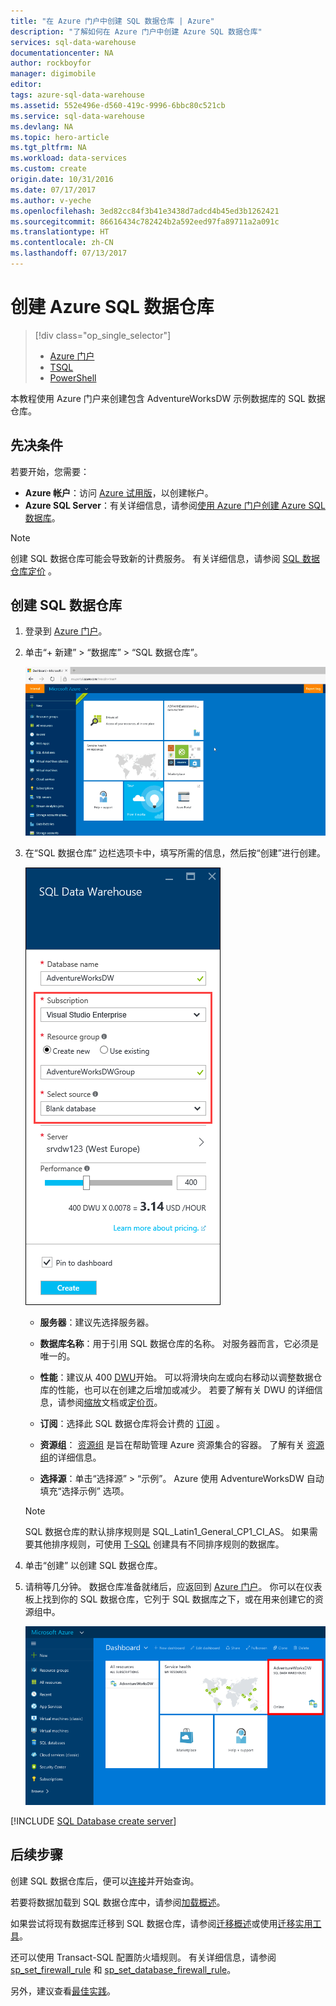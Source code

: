 ```yaml
---
title: "在 Azure 门户中创建 SQL 数据仓库 | Azure"
description: "了解如何在 Azure 门户中创建 Azure SQL 数据仓库"
services: sql-data-warehouse
documentationcenter: NA
author: rockboyfor
manager: digimobile
editor: 
tags: azure-sql-data-warehouse
ms.assetid: 552e496e-d560-419c-9996-6bbc80c521cb
ms.service: sql-data-warehouse
ms.devlang: NA
ms.topic: hero-article
ms.tgt_pltfrm: NA
ms.workload: data-services
ms.custom: create
origin.date: 10/31/2016
ms.date: 07/17/2017
ms.author: v-yeche
ms.openlocfilehash: 3ed82cc84f3b41e3438d7adcd4b45ed3b1262421
ms.sourcegitcommit: 86616434c782424b2a592eed97fa89711a2a091c
ms.translationtype: HT
ms.contentlocale: zh-CN
ms.lasthandoff: 07/13/2017
---
```

# 创建 Azure SQL 数据仓库
<a id="create-an-azure-sql-data-warehouse" class="xliff"></a>

> [!div class="op_single_selector"]
> * [Azure 门户](sql-data-warehouse-get-started-provision.md)
> * [TSQL](sql-data-warehouse-get-started-create-database-tsql.md)
> * [PowerShell](sql-data-warehouse-get-started-provision-powershell.md)
>
>

本教程使用 Azure 门户来创建包含 AdventureWorksDW 示例数据库的 SQL 数据仓库。

## 先决条件
<a id="prerequisites" class="xliff"></a>
若要开始，您需要：

* **Azure 帐户**：访问 [Azure 试用版][Azure Trial]，以创建帐户。
* **Azure SQL Server**：有关详细信息，请参阅[使用 Azure 门户创建 Azure SQL 数据库][Create an Azure SQL database in the Azure portal]。
<!-- [MSDN Azure Credits] not supported in ACN--> 

> [!NOTE]
> 创建 SQL 数据仓库可能会导致新的计费服务。  有关详细信息，请参阅 [SQL 数据仓库定价][SQL Data Warehouse pricing] 。
>
>

## 创建 SQL 数据仓库
<a id="create-a-sql-data-warehouse" class="xliff"></a>

1. 登录到 [Azure 门户](https://portal.azure.cn)。

2. 单击“+ 新建” > “数据库” > “SQL 数据仓库”。

    ![创建](./media/sql-data-warehouse-get-started-provision/create-sample.gif)
3. 在“SQL 数据仓库”  边栏选项卡中，填写所需的信息，然后按“创建”进行创建。

    ![创建数据库](./media/sql-data-warehouse-get-started-provision/create-database.png)

    * **服务器**：建议先选择服务器。  

    * **数据库名称**：用于引用 SQL 数据仓库的名称。  对服务器而言，它必须是唯一的。

    * **性能**：建议从 400 [DWU][DWU]开始。 可以将滑块向左或向右移动以调整数据仓库的性能，也可以在创建之后增加或减少。  若要了解有关 DWU 的详细信息，请参阅[缩放](sql-data-warehouse-manage-compute-overview.md)文档或[定价页][SQL Data Warehouse pricing]。

    * **订阅**：选择此 SQL 数据仓库将会计费的 [订阅] 。

    * **资源组**： [资源组][Resource group] 是旨在帮助管理 Azure 资源集合的容器。 了解有关 [资源组](../azure-resource-manager/resource-group-overview.md)的详细信息。

    * **选择源**：单击“选择源” > “示例”。 Azure 使用 AdventureWorksDW 自动填充“选择示例”  选项。

    > [!NOTE]
    > SQL 数据仓库的默认排序规则是 SQL_Latin1_General_CP1_CI_AS。 如果需要其他排序规则，可使用 [T-SQL][T-SQL] 创建具有不同排序规则的数据库。
    >
    >

4. 单击“创建”  以创建 SQL 数据仓库。

5. 请稍等几分钟。 数据仓库准备就绪后，应返回到 [Azure 门户](https://portal.azure.cn)。 你可以在仪表板上找到你的 SQL 数据仓库，它列于 SQL 数据库之下，或在用来创建它的资源组中。 

    ![门户视图](./media/sql-data-warehouse-get-started-provision/database-portal-view.png)

[!INCLUDE [SQL Database create server](../../includes/sql-database-create-new-server-firewall-portal.md)]

## 后续步骤
<a id="next-steps" class="xliff"></a>
创建 SQL 数据仓库后，便可以[连接](sql-data-warehouse-connect-overview.md)并开始查询。

若要将数据加载到 SQL 数据仓库中，请参阅[加载概述](sql-data-warehouse-overview-load.md)。

如果尝试将现有数据库迁移到 SQL 数据仓库，请参阅[迁移概述](sql-data-warehouse-overview-migrate.md)或使用[迁移实用工具](sql-data-warehouse-migrate-migration-utility.md)。

还可以使用 Transact-SQL 配置防火墙规则。 有关详细信息，请参阅 [sp_set_firewall_rule][sp_set_firewall_rule] 和 [sp_set_database_firewall_rule][sp_set_database_firewall_rule]。

另外，建议查看[最佳实践][Best practices]。

<!--Article references-->
[Create an Azure SQL database in the Azure portal]: ../sql-database/sql-database-get-started.md
<!--[Create an Azure SQL database with PowerShell] Not available in ACOM-->
[resource groups]: ../azure-resource-manager/resource-group-template-deploy-portal.md
[Best practices]: sql-data-warehouse-best-practices.md
[DWU]: sql-data-warehouse-overview-what-is.md
[订阅]: ../azure-glossary-cloud-terminology.md#subscription
[resource group]: ../azure-glossary-cloud-terminology.md#resource-group
[T-SQL]: ./sql-data-warehouse-get-started-create-database-tsql.md

<!--MSDN references-->
[sp_set_firewall_rule]: https://msdn.microsoft.com/zh-cn/library/dn270017.aspx
[sp_set_database_firewall_rule]: https://msdn.microsoft.com/zh-cn/library/dn270010.aspx

<!--Other Web references-->
[SQL Data Warehouse pricing]: https://www.azure.cn/pricing/details/sql-data-warehouse/
[Azure Trial]: https://www.azure.cn/pricing/1rmb-trial/
<!-- Not Available [MSDN Azure Credits]: https://azure.microsoft.com/pricing/member-offers/msdn-benefits-details/?WT.mc_id=A261C142F-->